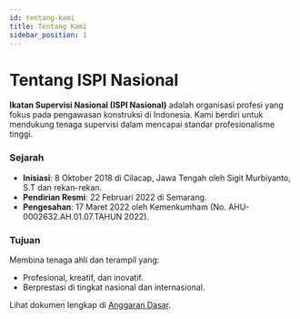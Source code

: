 ```yaml
---
id: tentang-kami
title: Tentang Kami
sidebar_position: 1
---
```


# Tentang ISPI Nasional

**Ikatan Supervisi Nasional (ISPI Nasional)** adalah organisasi profesi yang fokus pada pengawasan konstruksi di Indonesia. Kami berdiri untuk mendukung tenaga supervisi dalam mencapai standar profesionalisme tinggi.

### Sejarah
- **Inisiasi**: 8 Oktober 2018 di Cilacap, Jawa Tengah oleh Sigit Murbiyanto, S.T dan rekan-rekan.
- **Pendirian Resmi**: 22 Februari 2022 di Semarang.
- **Pengesahan**: 17 Maret 2022 oleh Kemenkumham (No. AHU-0002632.AH.01.07.TAHUN 2022).

### Tujuan
Membina tenaga ahli dan terampil yang:  
- Profesional, kreatif, dan inovatif.  
- Berprestasi di tingkat nasional dan internasional.

Lihat dokumen lengkap di [Anggaran Dasar](/docs/dokumen/ad).